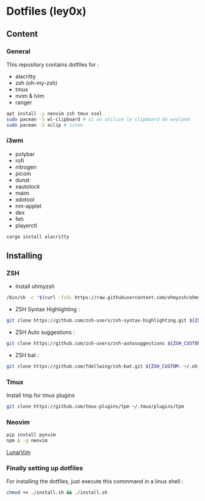 # Dotfiles (ley0x)

## Content

### General

This repository contains dotfiles for :
- alacritty
- zsh (oh-my-zsh)
- tmux
- nvim & lvim
- ranger

```bash
apt install -y neovim zsh tmux xsel 
sudo pacman -S wl-clipboard # si on utilise le clipboard de wayland
sudo pacman -S xclip # sinon
```

### i3wm 

- polybar
- rofi
- nitrogen
- picom
- dunst
- xautolock
- maim
- xdotool
- nm-applet
- dex
- feh
- playerctl

```bash
cargo install alacritty
```

## Installing

### ZSH

- Install ohmyzsh
```bash
/bin/sh -c "$(curl -fsSL https://raw.githubusercontent.com/ohmyzsh/ohmyzsh/master/tools/install.sh)"
```
- ZSH Syntax Highlighting :
```bash
git clone https://github.com/zsh-users/zsh-syntax-highlighting.git ${ZSH_CUSTOM:-~/.oh-my-zsh/custom}/plugins/zsh-syntax-highlighting
```

- ZSH Auto suggestions :
```bash
git clone https://github.com/zsh-users/zsh-autosuggestions ${ZSH_CUSTOM:-~/.oh-my-zsh/custom}/plugins/zsh-autosuggestions
```

- ZSH bat :
```bash
git clone https://github.com/fdellwing/zsh-bat.git ${ZSH_CUSTOM:-~/.oh-my-zsh/custom}/plugins/zsh-bat
```

### Tmux

Install tmp for tmux plugins

```bash
git clone https://github.com/tmux-plugins/tpm ~/.tmux/plugins/tpm
```

### Neovim

```bash
pip install pynvim
npm i -g neovim
```

[LunarVim](https://www.lunarvim.org/)


### Finally setting up dotfiles

For installing the dotfiles, just execute this commmand in a linux shell :

```bash
chmod +x ./install.sh && ./install.sh
```
